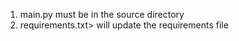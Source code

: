1) main.py must be in the source directory
2) <pip freeze > requirements.txt> will update the requirements file